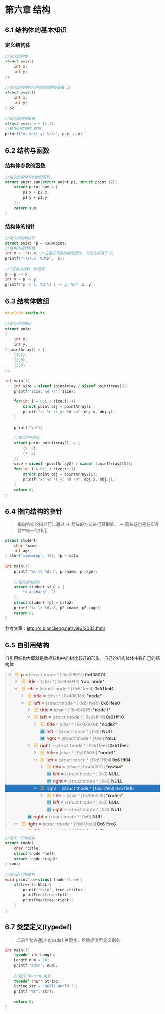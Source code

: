 # 第六章 结构

## 6.1 结构体的基本知识

### 定义结构体

```c
//定义结构体
struct point{
    int x;
    int y;
};

//定义结构体的同时创建结构体变量 p2
struct point2{
    int x;
    int y;
} p2;

//定义结构体变量
struct point p = {1,2};
//输出结构体的 数据
printf("x: %d\t y: %d\n", p.x, p.y);
```

## 6.2 结构与函数

### 结构体参数的函数

```c
//定义结构体的参数的函数
struct point sum(struct point p1, struct point p2){
    struct point sum = {
        p1.x + p2.x,
        p1.y + p2.y
    };
    return sum;
}
```

### 结构体的指针

```c
//定义结构体指针
struct point *p = &sumPoint;
//结构体指针取值
int x = (*p).x; //这里必须要加括号因为 .的优先级高于 ()
printf("(*p).x: %d\n",  x);

//C语言中提供一种简写
x = p -> x;
int y = p -> y;
printf("p -> x: %d \t p -> y: %d", x, y);
```

## 6.3 结构体数组

```c
#include <stdio.h>

//定义结构数组
struct point
{
    int x;
    int y;
} pointArray[] = {
    {1,2},
    {2,3},
    {3,4}
};

int main(){
    int size = sizeof pointArray / sizeof pointArray[0];
    printf("size: %d \n", size);

    for(int i = 0;i < size;i++){
        struct point obj = pointArray[i];
        printf("x: %d \t y: %d \n", obj.x, obj.y);
    }

    printf("\n");

    //第二种初始化
    struct point pointArray2[] = {
        {9, 8},
        {7, 6}
    };
    size = sizeof (pointArray2) / sizeof (pointArray2[0]);
    for(int i = 0;i < size;i++){
        struct point obj = pointArray2[i];
        printf("x: %d \t y: %d \n", obj.x, obj.y);
    }
    return 0;
}
```

## 6.4 指向结构的指针

> 指向结构的指针可以通过  -> 箭头的方式进行获取值， -> 箭头这也是在C语言中唯一的作用

```c
struct student{
    char *name;
    int age;
} stu={"xiaoming", 18}, *p = &stu;

int main(){
    printf("%s \t %d\n", p->name, p->age);

    //定义结构指针
    struct student stu2 = {
        "xiaozhang", 20
    };
    struct student *p2 = &stu2;
    printf("%s \t %d\n", p2->name, p2->age);
    return 0;
}
```

参考文章：http://c.biancheng.net/view/2033.html

## 6.5 自引用结构

自引用结构大概就是数据结构中的树比较好的形象，自己的机构体体中有自己的结构体

![image-20211227230524467](README.assets/image-20211227230524467.png)

```c
//定义一个树结构
struct tnode{
    char *title;
    struct tnode *left;
    struct tnode *right;
} root;

//递归打印树结构
void printTree(struct tnode *tree){
    if(tree != NULL){
        printf("%s\n", tree->title);
        printTree(tree->left);
        printTree(tree->right);
    }
}
```

## 6.7 类型定义(typedef)

> C语言允许通过 typedef 关键字，给数据类型定义别名

```c
int main(){
    typedef int Length;
    Length num = 10;
    printf("%d\n", num);

    //定义 String 类型
    typedef char* String;
    String str = "Hello World !";
    printf("%s", str);

    return 0;
}
```

